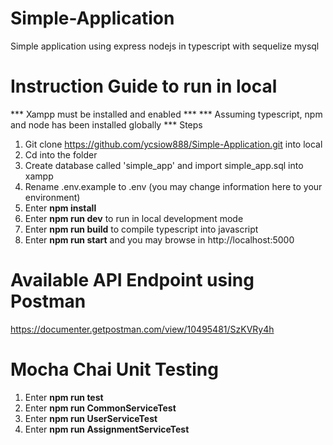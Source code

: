 # Simple-Application
Simple application using express nodejs in typescript with sequelize mysql

# Instruction Guide to run in local
*** Xampp must be installed and enabled ***
*** Assuming typescript, npm and node has been installed globally ***
Steps
1. Git clone https://github.com/ycsiow888/Simple-Application.git into local
2. Cd into the folder
3. Create database called 'simple_app' and import simple_app.sql into xampp
4. Rename .env.example to .env (you may change information here to your environment)
5. Enter **npm install**
6. Enter **npm run dev** to run in local development mode
7. Enter **npm run build** to compile typescript into javascript
8. Enter **npm run start** and you may browse in http://localhost:5000

# Available API Endpoint using Postman
https://documenter.getpostman.com/view/10495481/SzKVRy4h

# Mocha Chai Unit Testing
1. Enter **npm run test**
2. Enter **npm run CommonServiceTest**
3. Enter **npm run UserServiceTest**
4. Enter **npm run AssignmentServiceTest**
